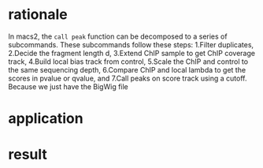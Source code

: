 # rationale
In macs2, the `call peak` function can be decomposed to a series of subcommands. These subcommands follow these steps: 1.Filter duplicates, 2.Decide the fragment length d, 3.Extend ChIP sample to get ChIP coverage track, 4.Build local bias track from control, 5.Scale the ChIP and control to the same sequencing depth, 6.Compare ChIP and local lambda to get the scores in pvalue or qvalue, and 7.Call peaks on score track using a cutoff. Because we just have the BigWig file 
# application
# result
<!--stackedit_data:
eyJoaXN0b3J5IjpbLTEzNDczODgyNTIsLTEzMzEzMDMyMzcsLT
M5OTY0NjY1NSwtMTY3OTY3OTI4MV19
-->